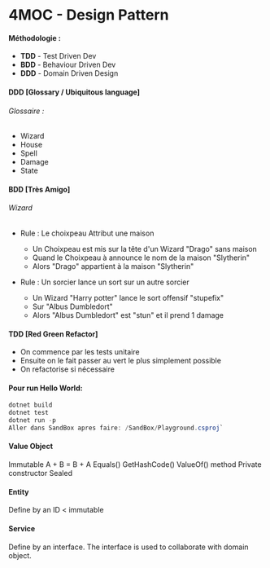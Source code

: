 # 4MOC - Design Pattern



#### Méthodologie : 

- **TDD** - Test Driven Dev
- **BDD** - Behaviour Driven Dev
- **DDD** - Domain Driven Design



#### DDD [Glossary / Ubiquitous language]

###### Glossaire : 

- Wizard
- House
- Spell
- Damage
- State

#### BDD [Très Amigo]

###### Wizard

- Rule : Le choixpeau Attribut une maison 
   - Un Choixpeau est mis sur la tête d'un Wizard "Drago" sans maison
   - Quand le Choixpeau à announce le nom de la maison "Slytherin"
   - Alors "Drago" appartient à la maison "Slytherin"

- Rule : Un sorcier lance un sort sur un autre sorcier 
  - Un Wizard "Harry potter" lance le sort offensif "stupefix"
  - Sur "Albus Dumbledort"
  - Alors "Albus Dumbledort" est "stun" et il prend 1 damage


#### TDD [Red Green Refactor]

- On commence par les tests unitaire
- Ensuite on le fait passer au vert le plus simplement possible
- On refactorise si nécessaire

 

#### Pour run Hello World:

```c#
dotnet build
dotnet test
dotnet run -p
Aller dans SandBox apres faire: /SandBox/Playground.csproj`
```

 

#### Value Object

Immutable
A + B = B + A
Equals()
GetHashCode()
ValueOf() method
Private constructor
Sealed



#### Entity

Define by an ID < immutable



#### Service

Define by an interface.
The interface is used to collaborate with domain object.

   
